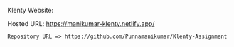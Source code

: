 Klenty Website:    
 
   Hosted URL: https://manikumar-klenty.netlify.app/
  
    Repository URL => https://github.com/Punnamanikumar/Klenty-Assignment
